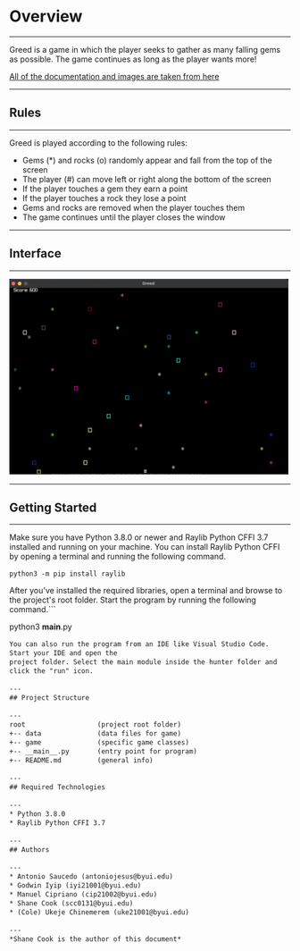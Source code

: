 # Overview
---
Greed is a game in which the player seeks to gather as many falling gems as possible. The game continues as long as the player wants more!

[All of the documentation and images are taken from here](https://byui-cse.github.io/cse210-course-competency/inheritance/materials/greed-specification.html)

---
## Rules
---
Greed is played according to the following rules:

* Gems (*) and rocks (o) randomly appear and fall from the top of the screen
* The player (#) can move left or right along the bottom of the screen
* If the player touches a gem they earn a point
* If the player touches a rock they lose a point
* Gems and rocks are removed when the player touches them
* The game continues until the player closes the window

---
## Interface

---
<img src="images/greed-screenshot-01.png" width="500">

---
## Getting Started

---
Make sure you have Python 3.8.0 or newer and Raylib Python CFFI 3.7 installed and running on your machine. You can install Raylib Python CFFI by opening a terminal and running the following command.
```
python3 -m pip install raylib
```
After you've installed the required libraries, open a terminal and browse to the project's root folder. Start the program by running the following command.```

python3 __main__.py
```
You can also run the program from an IDE like Visual Studio Code. Start your IDE and open the 
project folder. Select the main module inside the hunter folder and click the "run" icon.

---
## Project Structure

---
root                  (project root folder)
+-- data              (data files for game)
+-- game              (specific game classes)
+-- __main__.py       (entry point for program)
+-- README.md         (general info)

---
## Required Technologies

---
* Python 3.8.0
* Raylib Python CFFI 3.7

---
## Authors

---
* Antonio Saucedo (antoniojesus@byui.edu)
* Godwin Iyip (iyi21001@byui.edu)
* Manuel Cipriano (cip21002@byui.edu)
* Shane Cook (scc0131@byui.edu)
* (Cole) Ukeje Chinemerem (uke21001@byui.edu)

---
*Shane Cook is the author of this document*